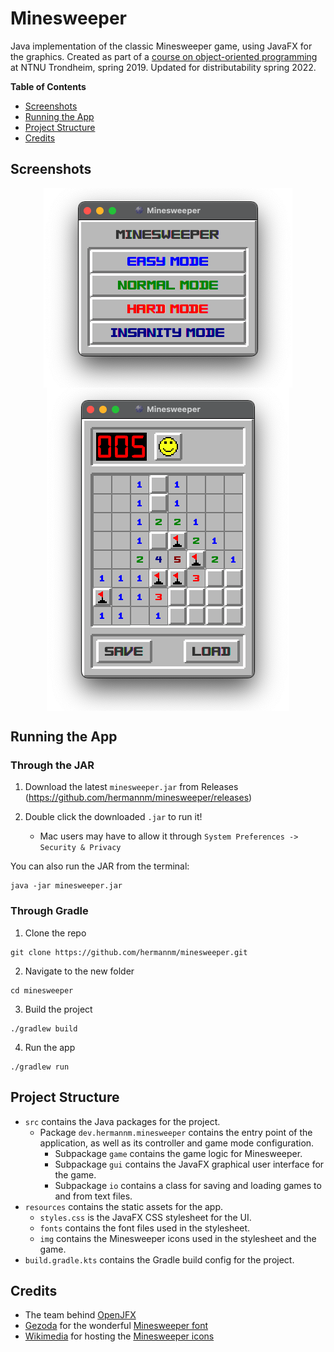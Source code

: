 # Minesweeper

Java implementation of the classic Minesweeper game, using JavaFX for the graphics. Created as part of a [course on object-oriented programming](https://www.ntnu.edu/studies/courses/TDT4100#tab=omEmnet) at NTNU Trondheim, spring 2019. Updated for distributability spring 2022.

**Table of Contents**

- [Screenshots](#screenshots)
- [Running the App](#running-the-app)
- [Project Structure](#project-structure)
- [Credits](#credits)

## Screenshots

<p align="center">
	<img align=middle alt="Menu screenshot" title="Menu screenshot" src="https://github.com/hermannm/minesweeper/blob/assets/menu_screenshot.png">
	<img align=middle alt="Gameplay screenshot" title="Gameplay screenshot" src="https://github.com/hermannm/minesweeper/blob/assets/gameplay_screenshot.png">
</p>

<p align="center">
	
</p>

## Running the App

### Through the JAR

1. Download the latest `minesweeper.jar` from Releases (https://github.com/hermannm/minesweeper/releases)

2. Double click the downloaded `.jar` to run it!
   - Mac users may have to allow it through `System Preferences -> Security & Privacy`

You can also run the JAR from the terminal:

```
java -jar minesweeper.jar
```

### Through Gradle

1. Clone the repo

```
git clone https://github.com/hermannm/minesweeper.git
```

2. Navigate to the new folder

```
cd minesweeper
```

3. Build the project

```
./gradlew build
```

4. Run the app

```
./gradlew run
```

## Project Structure

- `src` contains the Java packages for the project.
  - Package `dev.hermannm.minesweeper` contains the entry point of the application, as well as its controller and game mode configuration.
    - Subpackage `game` contains the game logic for Minesweeper.
    - Subpackage `gui` contains the JavaFX graphical user interface for the game.
    - Subpackage `io` contains a class for saving and loading games to and from text files.
- `resources` contains the static assets for the app.
  - `styles.css` is the JavaFX CSS stylesheet for the UI.
  - `fonts` contains the font files used in the stylesheet.
  - `img` contains the Minesweeper icons used in the stylesheet and the game.
- `build.gradle.kts` contains the Gradle build config for the project.

## Credits

- The team behind [OpenJFX](https://github.com/openjdk/jfx)
- [Gezoda](https://fontstruct.com/fontstructors/593973/gezoda) for the wonderful [Minesweeper font](https://fontstruct.com/fontstructions/show/1501665/mine-sweeper)
- [Wikimedia](https://wikimediafoundation.org/) for hosting the [Minesweeper icons](https://commons.wikimedia.org/wiki/Category:Minesweeper)
